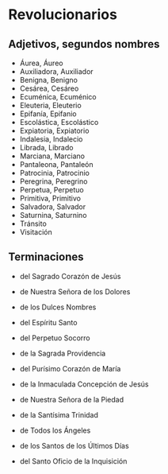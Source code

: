 # Revolucionarios

## Adjetivos, segundos nombres

- Áurea, Áureo
- Auxiliadora, Auxiliador
- Benigna, Benigno
- Cesárea, Cesáreo
- Ecuménica, Ecuménico
- Eleuteria, Eleuterio
- Epifanía, Epifanio
- Escolástica, Escolástico
- Expiatoria, Expiatorio
- Indalesia, Indalecio
- Librada, Librado
- Marciana, Marciano
- Pantaleona, Pantaleón
- Patrocinia, Patrocinio
- Peregrina, Peregrino
- Perpetua, Perpetuo
- Primitiva, Primitivo
- Salvadora, Salvador
- Saturnina, Saturnino
- Tránsito
- Visitación

## Terminaciones

- del Sagrado Corazón de Jesús
- de Nuestra Señora de los Dolores
- de los Dulces Nombres
- del Espíritu Santo
- del Perpetuo Socorro
- de la Sagrada Providencia
- del Purísimo Corazón de María
- de la Inmaculada Concepción de Jesús
- de Nuestra Señora de la Piedad
- de la Santísima Trinidad

- de Todos los Ángeles
- de los Santos de los Últimos Días
- del Santo Oficio de la Inquisición
